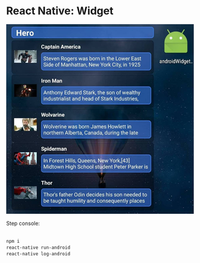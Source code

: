 # React Native: Widget

![PNG](screenshot/screen.jpeg)

Step console:

```diff

npm i
react-native run-android
react-native log-android
```
